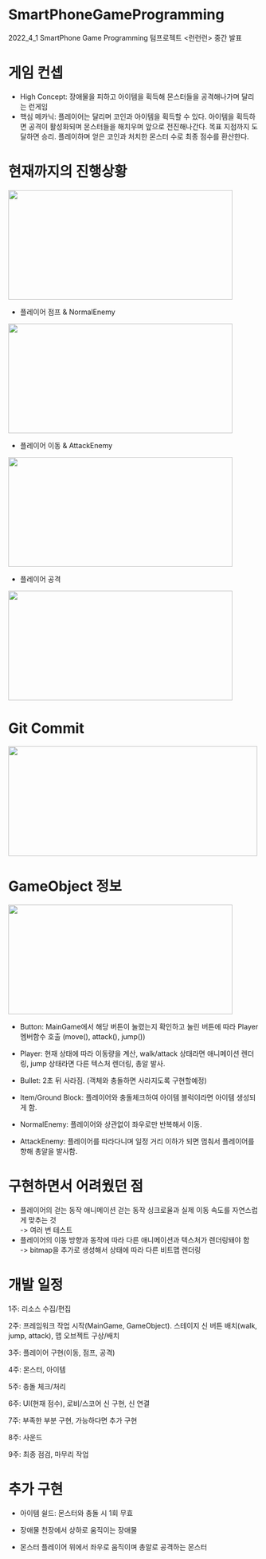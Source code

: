 # SmartPhoneGameProgramming
2022_4_1 SmartPhone Game Programming 텀프로젝트 <런런런> 중간 발표


# 게임 컨셉
- High Concept: 장애물을 피하고 아이템을 획득해 몬스터들을 공격해나가며 달리는 런게임
- 핵심 메카닉: 플레이어는 달리며 코인과 아이템을 획득할 수 있다. 아이템을 획득하면 공격이 활성화되며 몬스터들을 해치우며 앞으로 전진해나간다. 목표 지점까지 도달하면 승리. 플레이하며 얻은 코인과 처치한 몬스터 수로 최종 점수를 환산한다.  


# 현재까지의 진행상황  

<img src="https://user-images.githubusercontent.com/55976889/166564734-d84010f0-df97-4c15-b9a0-54e6973957b6.png" width="450" height="220">  

- 플레이어 점프 & NormalEnemy
<img src="https://user-images.githubusercontent.com/55976889/166569118-af0804e3-762d-4684-99d2-2c8f6918f595.png" width="450" height="220">  

- 플레이어 이동 & AttackEnemy
<img src="https://user-images.githubusercontent.com/55976889/166569152-690d0143-4fec-4ed3-8398-d560b487eddb.png" width="450" height="220">  

- 플레이어 공격
<img src="https://user-images.githubusercontent.com/55976889/166569205-d0d5388a-162f-48cf-b0fd-d6ec963d6e04.png" width="450" height="220">  


# Git Commit  

<img src="https://user-images.githubusercontent.com/55976889/166570550-fd60d94c-e529-42eb-9fed-17ed11a9e5a5.png" width="500" height="220">  


# GameObject 정보  

<img src="https://user-images.githubusercontent.com/55976889/166569899-4908050c-910e-4b46-b3de-3f03aa42273e.png" width="450" height="220">  

- Button: MainGame에서 해당 버튼이 눌렸는지 확인하고 눌린 버튼에 따라 Player 멤버함수 호출
(move(), attack(), jump())  

- Player: 현재 상태에 따라 이동량을 계산, walk/attack 상태라면 애니메이션 렌더링, jump 상태라면 다른 텍스처 렌더링, 총알 발사.  

- Bullet: 2초 뒤 사라짐. (객체와 충돌하면 사라지도록 구현할예정)  

- Item/Ground Block: 플레이어와 충돌체크하여 아이템 블럭이라면 아이템 생성되게 함.  

- NormalEnemy: 플레이어와 상관없이 좌우로만 반복해서 이동.  

- AttackEnemy: 플레이어를 따라다니며 일정 거리 이하가 되면 멈춰서 플레이어를 향해 총알을 발사함.  


# 구현하면서 어려웠던 점  
- 플레이어의 걷는 동작 애니메이션 걷는 동작 싱크로율과 실제 이동 속도를 자연스럽게 맞추는 것  
     -> 여러 번 테스트
- 플레이어의 이동 방향과 동작에 따라 다른 애니메이션과 텍스처가 렌더링돼야 함  
     -> bitmap을 추가로 생성해서 상태에 따라 다른 비트맵 렌더링  


# 개발 일정
1주: 리소스 수집/편집  

2주: 프레임워크 작업 시작(MainGame, GameObject). 스테이지 신 버튼 배치(walk, jump, attack), 맵 오브젝트 구상/배치  

3주: 플레이어 구현(이동, 점프, 공격)  

4주: 몬스터, 아이템  

5주: 충돌 체크/처리  

6주: UI(현재 점수), 로비/스코어 신 구현, 신 연결  

7주: 부족한 부분 구현, 가능하다면 추가 구현  

8주: 사운드  

9주: 최종 점검, 마무리 작업  



# 추가 구현
- 아이템
쉴드: 몬스터와 충돌 시 1회 무효  

- 장애물
천장에서 상하로 움직이는 장애물  

- 몬스터
플레이어 위에서 좌우로 움직이며 총알로 공격하는 몬스터

